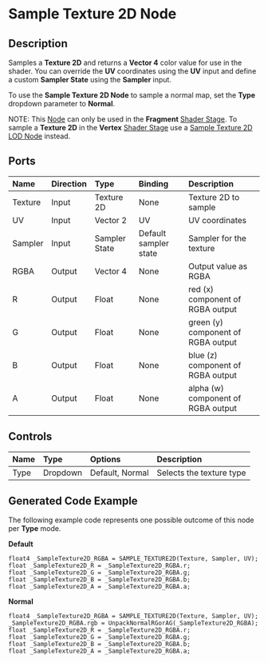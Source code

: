 # Sample Texture 2D Node

## Description

Samples a **Texture 2D** and returns a **Vector 4** color value for use in the shader. You can override the **UV** coordinates using the **UV** input and define a custom **Sampler State** using the **Sampler** input.

To use the **Sample Texture 2D Node** to sample a normal map, set the **Type** dropdown parameter to **Normal**.

NOTE: This [Node](Node.md) can only be used in the **Fragment** [Shader Stage](Shader-Stage.md). To sample a **Texture 2D** in the **Vertex** [Shader Stage](Shader-Stage.md) use a [Sample Texture 2D LOD Node](Sample-Texture-2D-LOD-Node.md) instead.

## Ports

| Name        | Direction           | Type  | Binding | Description |
|:------------ |:-------------|:-----|:---|:---|
| Texture |	Input |	Texture 2D  | None | Texture 2D to sample |
| UV      | Input |	Vector 2    | 	UV	| UV coordinates |
| Sampler | Input |	Sampler State | Default sampler state | Sampler for the texture |
| RGBA	| Output	| Vector 4	| None	| Output value as RGBA |
| R	    | Output	| Float	| None	| red (x) component of RGBA output |
| G	    | Output	| Float	| None	| green (y) component of RGBA output |
| B	    | Output	| Float	| None	| blue (z) component of RGBA output |
| A     |	Output	| Float	| None | alpha (w) component of RGBA output |

## Controls

| Name        | Type           | Options  | Description |
|:------------ |:-------------|:-----|:---|
|  Type   | Dropdown | Default, Normal | Selects the texture type |

## Generated Code Example

The following example code represents one possible outcome of this node per **Type** mode.

**Default**

```
float4 _SampleTexture2D_RGBA = SAMPLE_TEXTURE2D(Texture, Sampler, UV);
float _SampleTexture2D_R = _SampleTexture2D_RGBA.r;
float _SampleTexture2D_G = _SampleTexture2D_RGBA.g;
float _SampleTexture2D_B = _SampleTexture2D_RGBA.b;
float _SampleTexture2D_A = _SampleTexture2D_RGBA.a;
```

**Normal**

```
float4 _SampleTexture2D_RGBA = SAMPLE_TEXTURE2D(Texture, Sampler, UV);
_SampleTexture2D_RGBA.rgb = UnpackNormalRGorAG(_SampleTexture2D_RGBA);
float _SampleTexture2D_R = _SampleTexture2D_RGBA.r;
float _SampleTexture2D_G = _SampleTexture2D_RGBA.g;
float _SampleTexture2D_B = _SampleTexture2D_RGBA.b;
float _SampleTexture2D_A = _SampleTexture2D_RGBA.a;
```